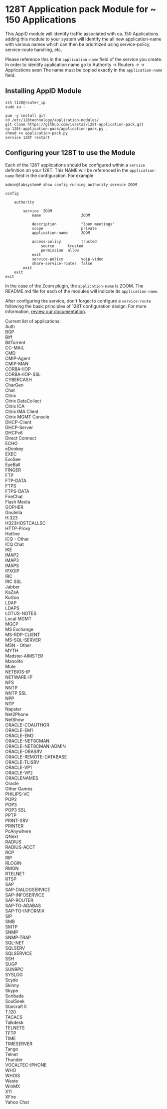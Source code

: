# 128T Application pack Module for ~ 150 Applications

This AppID module will identify traffic associated with ca. 150 Applications. adding this module to your system will identify the all new application-name with various names which can then be prioritized using service-policy, service-route handling, etc.

Please reference this in the `application-name` field of the service you create.
In order to identify application name go to Authority -> Routers -> <Router name> -> Applications seen
The name must be copied exactly in the `application-name` field.


## Installing AppID Module

```
ssh t128@router_ip
sudo su -

yum -y install git
cd /etc/128technology/application-modules/
git clone https://github.com/ivasta2/128t-application-pack.git
cp 128t-application-pack/application-pack.py .
chmod +x application-pack.py
service 128T restart
```

## Configuring your 128T to use the Module

Each of the 128T applications should be configured within a `service` definition on your 128T. This NAME will be referenced in the `application-name` field in the configuration. For example:

```
admin@labsystem# show config running authority service ZOOM

config

    authority

        service  ZOOM
            name                  ZOOM

            description           "Zoom meetings"
            scope                 private
            application-name      ZOOM

            access-policy         trusted
                source      trusted
                permission  allow
            exit
            service-policy        voip-video
            share-service-routes  false
        exit
    exit
exit
```

In the case of the Zoom plugin, the `application-name` is ZOOM. The README.md file for each of the modules will indicate its `application-name`.

After configuring the service, don't forget to configure a `service-route` following the basic principles of 128T configuration design. For more information, [review our documentation](https://docs.128technology.com/docs/concepts_glossary/#service-routes).


Current list of applications:  
Auth  
BGP  
Biff  
BitTorrent  
CC-MAIL  
CMD  
CMIP-Agent  
CMIP-MAN  
CORBA-IIOP  
CORBA-IIOP-SSL  
CYBERCASH  
CharGen  
Chat  
Citrix  
Citrix DataCollect  
Citrix ICA  
Citrix IMA Client  
Citrix MGMT Console  
DHCP-Client  
DHCP-Server  
DHCPv6  
Direct Connect  
ECHO  
eDonkey  
EXEC  
ExoSee  
EyeBall  
FINGER  
FTP  
FTP-DATA  
FTPS  
FTPS-DATA  
FireChat  
Flash Media  
GOPHER  
Gnutella  
H.323  
H323HOSTCALLSC  
HTTP-Proxy  
Hotline  
ICQ - Other  
ICQ Chat  
IKE  
IMAP2  
IMAP3  
IMAPS  
IPXOIP  
IRC  
IRC SSL  
Jabber  
KaZaA  
KuGoo  
LDAP  
LDAPS  
LOTUS-NOTES  
Local MGMT  
MGCP  
MS Exchange  
MS-RDP-CLIENT  
MS-SQL-SERVER  
MSN - Other  
MYTH  
Madster-AIMSTER  
Manolito  
Mute  
NETBIOS-IP  
NETWARE-IP  
NFS  
NNTP  
NNTP SSL  
NPP  
NTP  
Napster  
Net2Phone  
NetShow  
ORACLE-COAUTHOR  
ORACLE-EM1  
ORACLE-EM2  
ORACLE-NET8CMAN  
ORACLE-NET8CMAN-ADMIN  
ORACLE-ORASRV  
ORACLE-REMOTE-DATABASE  
ORACLE-TLISRV  
ORACLE-VP1  
ORACLE-VP2  
ORACLENAMES  
Oracle  
Other Games  
PHILIPS-VC  
POP2  
POP3  
POP3 SSL  
PPTP  
PRINT-SRV  
PRINTER  
PcAnywhere  
QNext  
RADIUS  
RADIUS-ACCT  
RCP  
RIP  
RLOGIN  
RMON  
RTELNET  
RTSP  
SAP  
SAP-DIALOGSERVICE  
SAP-INFOSERVICE  
SAP-ROUTER  
SAP-TO-ADABAS  
SAP-TO-INFORMIX  
SIP  
SMB  
SMTP  
SNMP  
SNMP-TRAP  
SQL-NET  
SQLSERV  
SQLSERVICE  
SSH  
SUGP  
SUNRPC  
SYSLOG  
Scydo  
Skinny  
Skype  
Soribada  
SoulSeek  
Starcraft II  
T.120  
TACACS  
Talkdesk  
TELNETS  
TFTP  
TIME  
TIMESERVER  
Tango  
Telnet  
Thunder  
VOCALTEC-IPHONE  
WHO  
WHOIS  
Waste  
WinMX  
X11  
XFire  
Yahoo Chat  
